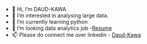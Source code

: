 - 👋 Hi, I’m DAUD-KAWA
- 👀 I’m interested in analysing large data.
- 🌱 I’m currently learning python
- 💞️ I’m looking data analytics job -[Resume](https://drive.google.com/file/d/1NJ-DWgz6ThJnP10-9gtJFp8zVxDi4Cim/view?usp=drive_link)
-  📫 Please do connect me over linkedin - [Daud-Kawa](www.linkedin.com/in/daud-kawa)

<!---
DAUD-KAWA/DAUD-KAWA is a ✨ special ✨ repository because its `README.md` (this file) appears on your GitHub profile.
You can click the Preview link to take a look at your changes.
--->
